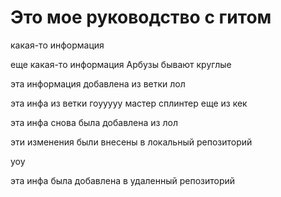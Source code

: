 # Это мое руководство с гитом

какая-то информация

еще какая-то информация Арбузы бывают круглые

эта информация добавлена из ветки лол

эта инфа из ветки гоууууу мастер сплинтер еще из кек
 
эта инфа снова была добавлена из лол

эти изменения были внесены в локальный репозиторий

yoy

эта инфа была добавлена в удаленный репозиторий
